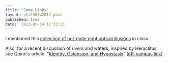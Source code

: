 ```yaml
---
title: "Some Links"
layout: phil301w2012-post
published: true
date:  2012-01-14 17:33:23
---
```


I mentioned this [collection of not-quite right optical illusions](http://optillusions.tumblr.com/) in class.

Also, for a recent discussion of rivers and waters, inspired by Heraclitus, see Quine's article, "[Identity, Ostension, and Hypostasis](http://www.jstor.org/stable/2021795)" ([off-campus link](http://www.jstor.org.proxy.lib.ohio-state.edu/stable/2021795)).
